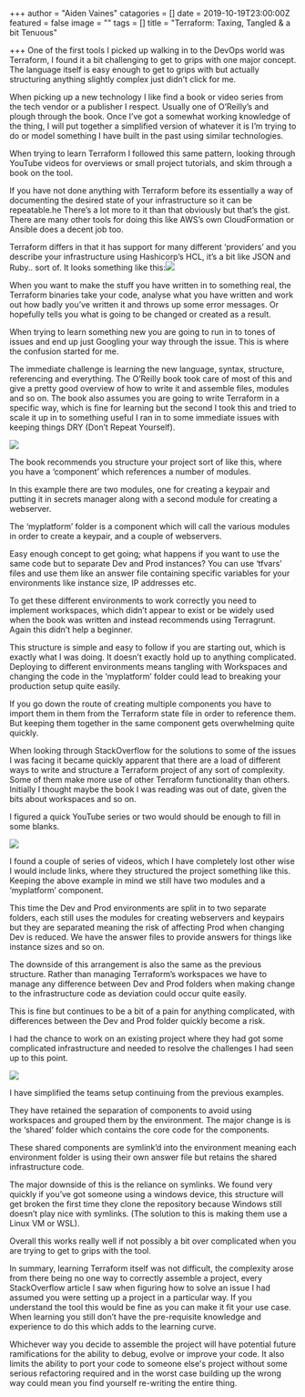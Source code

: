 +++
author = "Aiden Vaines"
catagories = []
date = 2019-10-19T23:00:00Z
featured = false
image = ""
tags = []
title = "Terraform: Taxing, Tangled & a bit Tenuous"

+++
One of the first tools I picked up walking in to the DevOps world was Terraform, I found it a bit challenging to get to grips with one major concept. The language itself is easy enough to get to grips with but actually structuring anything slightly complex just didn’t click for me.

When picking up a new technology I like find a book or video series from the tech vendor or a publisher I respect. Usually one of O’Reilly’s and plough through the book. Once I’ve got a somewhat working knowledge of the thing, I will put together a simplified version of whatever it is I’m trying to do or model something I have built in the past using similar technologies.

When trying to learn Terraform I followed this same pattern, looking through YouTube videos for overviews or small project tutorials, and skim through a book on the tool.

If you have not done anything with Terraform before its essentially a way of documenting the desired state of your infrastructure so it can be repeatable.he There’s a lot more to it than that obviously but that’s the gist. There are many other tools for doing this like AWS’s own CloudFormation or Ansible does a decent job too.

Terraform differs in that it has support for many different ‘providers’ and you describe your infrastructure using Hashicorp’s HCL, it’s a bit like JSON and Ruby.. sort of. It looks something like this:![](https://miro.medium.com/max/1372/1*44Fr-jcIS-PcI4bqt1Y7PQ.png)

When you want to make the stuff you have written in to something real, the Terraform binaries take your code, analyse what you have written and work out how badly you’ve written it and throws up some error messages. Or hopefully tells you what is going to be changed or created as a result.

When trying to learn something new you are going to run in to tones of issues and end up just Googling your way through the issue. This is where the confusion started for me.

The immediate challenge is learning the new language, syntax, structure, referencing and everything. The O’Reilly book took care of most of this and give a pretty good overview of how to write it and assemble files, modules and so on. The book also assumes you are going to write Terraform in a specific way, which is fine for learning but the second I took this and tried to scale it up in to something useful I ran in to some immediate issues with keeping things DRY (Don’t Repeat Yourself).

![](https://miro.medium.com/max/1220/1*09IEYtkb0fQYgi_ubeQeUQ.png)

The book recommends you structure your project sort of like this, where you have a ‘component’ which references a number of modules.

In this example there are two modules, one for creating a keypair and putting it in secrets manager along with a second module for creating a webserver.

The ‘myplatform’ folder is a component which will call the various modules in order to create a keypair, and a couple of webservers.

Easy enough concept to get going; what happens if you want to use the same code but to separate Dev and Prod instances? You can use ‘tfvars’ files and use them like an answer file containing specific variables for your environments like instance size, IP addresses etc.

To get these different environments to work correctly you need to implement workspaces, which didn’t appear to exist or be widely used when the book was written and instead recommends using Terragrunt. Again this didn’t help a beginner.

This structure is simple and easy to follow if you are starting out, which is exactly what I was doing. It doesn’t exactly hold up to anything complicated. Deploying to different environments means tangling with Workspaces and changing the code in the ‘myplatform’ folder could lead to breaking your production setup quite easily.

If you go down the route of creating multiple components you have to import them in them from the Terraform state file in order to reference them. But keeping them together in the same component gets overwhelming quite quickly.

When looking through StackOverflow for the solutions to some of the issues I was facing it became quickly apparent that there are a load of different ways to write and structure a Terraform project of any sort of complexity. Some of them make more use of other Terraform functionality than others. Initially I thought maybe the book I was reading was out of date, given the bits about workspaces and so on.

I figured a quick YouTube series or two would should be enough to fill in some blanks.

![](https://miro.medium.com/max/1288/1*6J2gHEnXHeyR-tILZcA6UA.png)

I found a couple of series of videos, which I have completely lost other wise I would include links, where they structured the project something like this. Keeping the above example in mind we still have two modules and a ‘myplatform’ component.  
  
This time the Dev and Prod environments are split in to two separate folders, each still uses the modules for creating webservers and keypairs but they are separated meaning the risk of affecting Prod when changing Dev is reduced. We have the answer files to provide answers for things like instance sizes and so on.  
  
The downside of this arrangement is also the same as the previous structure. Rather than managing Terraform’s workspaces we have to manage any difference between Dev and Prod folders when making change to the infrastructure code as deviation could occur quite easily.  
  
This is fine but continues to be a bit of a pain for anything complicated, with differences between the Dev and Prod folder quickly become a risk.

I had the chance to work on an existing project where they had got some complicated infrastructure and needed to resolve the challenges I had seen up to this point.

![](https://miro.medium.com/max/1400/1*ydUZ8KebJO64hRUcrVkRUg.png)

I have simplified the teams setup continuing from the previous examples.

They have retained the separation of components to avoid using workspaces and grouped them by the environment. The major change is is the ‘shared’ folder which contains the core code for the components.

These shared components are symlink’d into the environment meaning each environment folder is using their own answer file but retains the shared infrastructure code.

The major downside of this is the reliance on symlinks. We found very quickly if you’ve got someone using a windows device, this structure will get broken the first time they clone the repository because Windows still doesn’t play nice with symlinks. (The solution to this is making them use a Linux VM or WSL).

Overall this works really well if not possibly a bit over complicated when you are trying to get to grips with the tool.

In summary, learning Terraform itself was not difficult, the complexity arose from there being no one way to correctly assemble a project, every StackOverflow article I saw when figuring how to solve an issue I had assumed you were setting up a project in a particular way. If you understand the tool this would be fine as you can make it fit your use case. When learning you still don’t have the pre-requisite knowledge and experience to do this which adds to the learning curve.

Whichever way you decide to assemble the project will have potential future ramifications for the ability to debug, evolve or improve your code. It also limits the ability to port your code to someone else's project without some serious refactoring required and in the worst case building up the wrong way could mean you find yourself re-writing the entire thing.